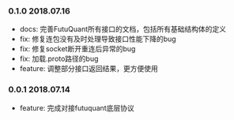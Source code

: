 
### 0.1.0  2018.07.16

* docs: 完善FutuQuant所有接口的文档，包括所有基础结构体的定义
* fix: 修复连包没有及时处理导致接口性能下降的bug
* fix: 修复socket断开重连后异常的bug
* fix: 加载.proto路径的bug
* feature: 调整部分接口返回结果，更方便使用

### 0.0.1  2018.07.14

* feature: 完成对接futuquant底层协议